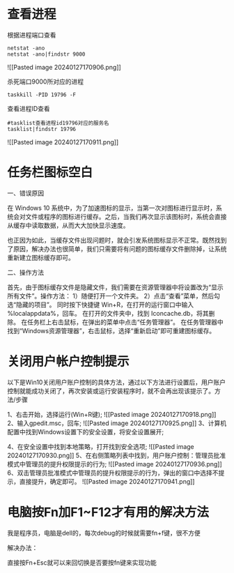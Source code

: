 # 查看进程

根据进程端口查看

```Shell
netstat -ano
netstat -ano|findstr 9000
```
![[Pasted image 20240127170906.png]]

杀死端口9000所对应的进程

```Shell
taskkill -PID 19796 -F
```

查看进程ID查看

```Shell
#tasklist查看进程id19796对应的服务名
tasklist|findstr 19796
```
![[Pasted image 20240127170911.png]]

# 任务栏图标空白

一、错误原因

在 Windows 10 系统中，为了加速图标的显示，当第一次对图标进行显示时，系统会对文件或程序的图标进行缓存。之后，当我们再次显示该图标时，系统会直接从缓存中读取数据，从而大大加快显示速度。

也正因为如此，当缓存文件出现问题时，就会引发系统图标显示不正常。既然找到了原因，解决办法也很简单，我们只需要将有问题的图标缓存文件删除掉，让系统重新建立图标缓存即可。

二、操作方法

首先，由于图标缓存文件是隐藏文件，我们需要在资源管理器中将设置改为“显示所有文件”。操作方法： 1）随便打开一个文件夹。 2）点击“查看”菜单，然后勾选“隐藏的项目”。 同时按下快捷键 Win+R，在打开的运行窗口中输入 %localappdata%，回车。 在打开的文件夹中，找到 Iconcache.db，将其删除。 在任务栏上右击鼠标，在弹出的菜单中点击“任务管理器”。 在任务管理器中找到“Windows资源管理器”，右击鼠标，选择“重新启动”即可重建图标缓存。

# 关闭用户帐户控制提示

以下是Win10关闭用户账户控制的具体方法，通过以下方法进行设置后，用户账户控制就能成功关闭了，再次安装或运行安装程序时，就不会再出现该提示了。方法/步骤

1、右击开始，选择运行(Win+R键);
![[Pasted image 20240127170918.png]]
2、输入gpedit.msc，回车;
![[Pasted image 20240127170925.png]]
3、计算机配置中找到Windows设置下的安全设置，将安全设置展开;

4、在安全设置中找到本地策略，打开找到安全选项;
![[Pasted image 20240127170930.png]]
5、在右侧策略列表中找到，用户账户控制：管理员批准模式中管理员的提升权限提示的行为;
![[Pasted image 20240127170936.png]]
6、双击管理员批准模式中管理员的提升权限提示的行为，弹出的窗口中选择不提示，直接提升，确定即可。
![[Pasted image 20240127170941.png]]

# 电脑按Fn加F1~F12才有用的解决方法

我是程序员，电脑是dell的，每次debug的时候就需要fn+f键，很不方便

解决办法：

直接按Fn+Esc就可以来回切换是否要按fn键来实现功能